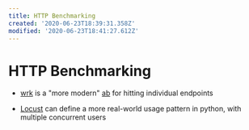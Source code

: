```yaml
---
title: HTTP Benchmarking
created: '2020-06-23T18:39:31.358Z'
modified: '2020-06-23T18:41:27.612Z'
---
```


# HTTP Benchmarking

- [wrk](https://github.com/wg/wrk) is a "more modern" [ab](https://httpd.apache.org/docs/2.4/programs/ab.html) for hitting individual endpoints

- [Locust](https://locust.io/) can define a more real-world usage pattern in python, with multiple concurrent users

